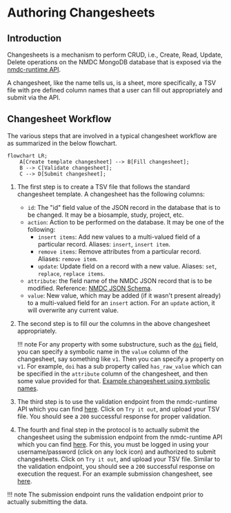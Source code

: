 # Authoring Changesheets

## Introduction

Changesheets is a mechanism to perform CRUD, i.e., Create, Read, Update, Delete operations on the NMDC MongoDB database that is exposed via the [nmdc-runtime API](https://api.dev.microbiomedata.org/docs).

A changesheet, like the name tells us, is a sheet, more specifically, a TSV file with pre defined column names that a user can fill out appropriately and submit via the API.

## Changesheet Workflow

The various steps that are involved in a typical changesheet workflow are as summarized in the below flowchart.

```mermaid
flowchart LR;
    A[Create template changesheet] --> B[Fill changesheet];
    B --> C[Validate changesheet];
    C --> D[Submit changesheet];
```

1. The first step is to create a TSV file that follows the standard changesheet template. A changesheet has the following columns:

    * `id`: The "id" field value of the JSON record in the database that is to be changed. It may be a biosample, study, project, etc.
    * `action`: Action to be performed on the database. It may be one of the following: 
        * `insert items`: Add new values to a multi-valued field of a particular record. Aliases: `insert`, `insert item`.
        * `remove items`: Remove attributes from a particular record.  Aliases: `remove item`.
        * `update`: Update field on a record with a new value. Aliases: `set`, `replace`, `replace items`.
    * `attribute`: the field name of the NMDC JSON record that is to be modified. Reference: [NMDC JSON Schema](https://github.com/microbiomedata/nmdc-schema/blob/main/nmdc_schema/nmdc.schema.json).
    * `value`: New value, which may be added (if it wasn't present already) to a multi-valued field for an `insert` action. For an `update` action, it will overwrite any current value.

2. The second step is to fill our the columns in the above changesheet appropriately.

    !!! note
        For any property with some substructure, such as the [`doi`](https://microbiomedata.github.io/nmdc-schema/doi/) field, you can specify a symbolic name in the `value` column of the changesheet, say something like `v1`. Then you can specify a property on `v1`. For example, `doi` has a sub property called `has_raw_value` which can be specified in the `attribute` column of the changesheet, and then some value provided for that. [Example changesheet using symbolic names](https://github.com/microbiomedata/nmdc-runtime/blob/main/metadata-translation/notebooks/data/changesheet-without-separator3.tsv).

3. The third step is to use the validation endpoint from the nmdc-runtime API which you can find [here](https://api.dev.microbiomedata.org/docs#/metadata/validate_changesheet_metadata_changesheets_validate_post). Click on `Try it out`, and upload your TSV file. You should see a `200` successful response for proper validation.

4. The fourth and final step in the protocol is to actually submit the changesheet using the submission endpoint from the nmdc-runtime API which you can find [here](https://api.dev.microbiomedata.org/docs#/metadata/submit_changesheet_metadata_changesheets_submit_post). For this, you must be logged in using your username/password (click on any lock icon) and authorized to submit changesheets. Click on `Try it out`, and upload your TSV file. Similar to the validation endpoint, you should see a `200` successful response on execution the request. For an example submission changesheet, see [here](https://github.com/microbiomedata/nmdc-runtime/blob/main/metadata-translation/notebooks/data/changesheet-without-separator3.tsv).

!!! note
    The submission endpoint runs the validation endpoint prior to actually submitting the data.

